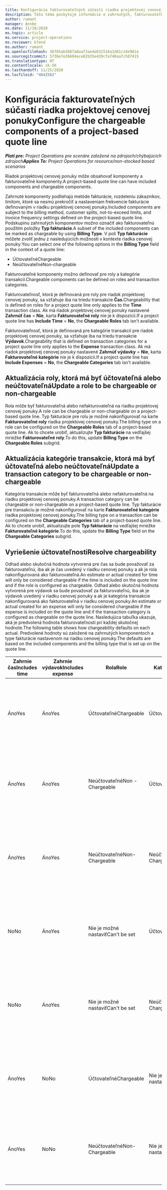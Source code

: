 ```yaml
---
title: Konfigurácia fakturovateľných súčastí riadka projektovej cenovej ponuky
description: Táto téma poskytuje informácie o zahrnutých, fakturovateľných a nefakturovateľných komponentoch v riadkoch projektovej cenovej ponuky.
author: rumant
manager: Annbe
ms.date: 11/18/2020
ms.topic: article
ms.service: project-operations
ms.reviewer: kfend
ms.author: rumant
ms.openlocfilehash: 36765ab3687a8aaf3ae4a631516a1d61c14e981e
ms.sourcegitcommit: 573be7e36604ace82b35e439cfa748aa7c587415
ms.translationtype: HT
ms.contentlocale: sk-SK
ms.lasthandoff: 11/25/2020
ms.locfileid: "4642562"
---
```

# <a name="configure-the-chargeable-components-of-a-project-based-quote-line"></a><span data-ttu-id="032ba-103">Konfigurácia fakturovateľných súčastí riadka projektovej cenovej ponuky</span><span class="sxs-lookup"><span data-stu-id="032ba-103">Configure the chargeable components of a project-based quote line</span></span>

<span data-ttu-id="032ba-104">_**Platí pre:** Project Operations pre scenáre založené na zdrojoch/chýbajúcich zdrojoch_</span><span class="sxs-lookup"><span data-stu-id="032ba-104">_**Applies To:** Project Operations for resource/non-stocked based scenarios_</span></span>

<span data-ttu-id="032ba-105">Riadok projektovej cenovej ponuky môže obsahovať komponenty a fakturovateľné komponenty.</span><span class="sxs-lookup"><span data-stu-id="032ba-105">A project-based quote line can have included components and chargeable components.</span></span>

<span data-ttu-id="032ba-106">Zahrnuté komponenty podliehajú metóde fakturácie, rozdeleniu zákazníkov, limitom, ktoré sa nesmú prekročiť a nastaveniam frekvencie fakturácie definovaným v riadku projektovej cenovej ponuky.</span><span class="sxs-lookup"><span data-stu-id="032ba-106">Included components are subject to the billing method, customer splits, not-to-exceed limits, and invoice frequency settings defined on the project-based quote line.</span></span>
<span data-ttu-id="032ba-107">Podskupinu zahrnutých komponentov možno označiť ako fakturovateľnú použitím položky **Typ fakturácie**.</span><span class="sxs-lookup"><span data-stu-id="032ba-107">A subset of the included components can be marked as chargeable by using **Billing Type**.</span></span> <span data-ttu-id="032ba-108">V poli **Typ fakturácie** môžete zvoliť jednu z nasledujúcich možností v kontexte riadka cenovej ponuky:</span><span class="sxs-lookup"><span data-stu-id="032ba-108">You can select one of the following options in the **Billing Type** field in the context of a quote line:</span></span>

   - <span data-ttu-id="032ba-109">Účtovateľné</span><span class="sxs-lookup"><span data-stu-id="032ba-109">Chargeable</span></span>
   - <span data-ttu-id="032ba-110">Neúčtovateľné</span><span class="sxs-lookup"><span data-stu-id="032ba-110">Non-chargeable</span></span>

<span data-ttu-id="032ba-111">Fakturovateľné komponenty možno definovať pre roly a kategórie transakcií.</span><span class="sxs-lookup"><span data-stu-id="032ba-111">Chargeable components can be defined on roles and transaction categories.</span></span>

<span data-ttu-id="032ba-112">Fakturovateľnosť, ktorá je definovaná pre roly pre riadok projektovej cenovej ponuky, sa vzťahuje iba na triedu transakcie **Čas**.</span><span class="sxs-lookup"><span data-stu-id="032ba-112">Chargeability that is defined on roles for a project quote line only applies to the **Time** transaction class.</span></span> <span data-ttu-id="032ba-113">Ak má riadok projektovej cenovej ponuky nastavené **Zahrnúť čas** = **Nie**, karta **Fakturovateľné roly** nie je k dispozícii.</span><span class="sxs-lookup"><span data-stu-id="032ba-113">If a project quote line has **Include Time** = **No**, the **Chargeable Roles** tab isn't available.</span></span>

<span data-ttu-id="032ba-114">Fakturovateľnosť, ktorá je definovaná pre kategórie transakcií pre riadok projektovej cenovej ponuky, sa vzťahuje iba na triedu transakcie **Výdavok**.</span><span class="sxs-lookup"><span data-stu-id="032ba-114">Chargeability that is defined on transaction categories for a project quote line only applies to the **Expense** transaction class.</span></span> <span data-ttu-id="032ba-115">Ak má riadok projektovej cenovej ponuky nastavené **Zahrnúť výdavky** = **Nie**, karta **Fakturovateľné kategórie** nie je k dispozícii.</span><span class="sxs-lookup"><span data-stu-id="032ba-115">If a project quote line has **Include Expenses** = **No**, the **Chargeable Categories** tab isn't available.</span></span>

## <a name="update-a-role-to-be-chargeable-or-non-chargeable"></a><span data-ttu-id="032ba-116">Aktualizácia roly, ktorá má byť účtovateľná alebo neúčtovateľná</span><span class="sxs-lookup"><span data-stu-id="032ba-116">Update a role to be chargeable or non-chargeable</span></span>
<span data-ttu-id="032ba-117">Rola môže byť fakturovateľná alebo nefakturovateľná na riadku projektovej cenovej ponuky.</span><span class="sxs-lookup"><span data-stu-id="032ba-117">A role can be chargeable or non-chargeable on a project-based quote line.</span></span> <span data-ttu-id="032ba-118">Typ fakturácie pre rolu je možné nakonfigurovať na karte **Fakturovateľné roly** riadka projektovej cenovej ponuky.</span><span class="sxs-lookup"><span data-stu-id="032ba-118">The billing type on a role can be configured on the **Chargeable Roles** tab of a project-based quote line.</span></span> <span data-ttu-id="032ba-119">Ak to chcete urobiť, aktualizujte **Typ fakturácie** na vedľajšej mriežke **Fakturovateľné roly**.</span><span class="sxs-lookup"><span data-stu-id="032ba-119">To do this, update **Billing Type** on the **Chargeable Roles** subgrid.</span></span> 

## <a name="update-a-transaction-category-to-be-chargeable-or-non-chargeable"></a><span data-ttu-id="032ba-120">Aktualizácia kategórie transakcie, ktorá má byť účtovateľná alebo neúčtovateľná</span><span class="sxs-lookup"><span data-stu-id="032ba-120">Update a transaction category to be chargeable or non-chargeable</span></span>
<span data-ttu-id="032ba-121">Kategória transakcie môže byť fakturovateľná alebo nefakturovateľná na riadku projektovej cenovej ponuky.</span><span class="sxs-lookup"><span data-stu-id="032ba-121">A transaction category can be chargeable or non-chargeable on a project-based quote line.</span></span> <span data-ttu-id="032ba-122">Typ fakturácie pre transakciu je možné nakonfigurovať na karte **Fakturovateľné kategórie** riadka projektovej cenovej ponuky.</span><span class="sxs-lookup"><span data-stu-id="032ba-122">The billing type on a transaction can be configured on the **Chargeable Categories** tab of a project-based quote line.</span></span> <span data-ttu-id="032ba-123">Ak to chcete urobiť, aktualizujte pole **Typ fakturácie** na vedľajšej mriežke **Fakturovateľné kategórie**.</span><span class="sxs-lookup"><span data-stu-id="032ba-123">To do this, update the **Billing Type** field on the **Chargeable Categories** subgrid.</span></span> 

## <a name="resolve-chargeability"></a><span data-ttu-id="032ba-124">Vyriešenie účtovateľnosti</span><span class="sxs-lookup"><span data-stu-id="032ba-124">Resolve chargeability</span></span>

<span data-ttu-id="032ba-125">Odhad alebo skutočná hodnota vytvorená pre čas sa bude považovať za fakturovateľnú, iba ak je čas uvedený v riadku cenovej ponuky a ak je rola nakonfigurovaná ako fakturovateľná.</span><span class="sxs-lookup"><span data-stu-id="032ba-125">An estimate or actual created for time will only be considered chargeable if the time is included on the quote line and if the role is configured as chargeable.</span></span>
<span data-ttu-id="032ba-126">Odhad alebo skutočná hodnota vytvorená pre výdavok sa bude považovať za fakturovateľnú, iba ak je výdavok uvedený v riadku cenovej ponuky a ak je kategória transakcie nakonfigurovaná ako fakturovateľná v riadku cenovej ponuky.</span><span class="sxs-lookup"><span data-stu-id="032ba-126">An estimate or actual created for an expense will only be considered chargeable if the expense is included on the quote line and if the transaction category is configured as chargeable on the quote line.</span></span> <span data-ttu-id="032ba-127">Nasledujúca tabuľka ukazuje, aká je predvolená hodnota fakturovateľnosti pri každej skutočnej hodnote.</span><span class="sxs-lookup"><span data-stu-id="032ba-127">The following table shows how chargeability defaults on each actual.</span></span> <span data-ttu-id="032ba-128">Predvolené hodnoty sú založené na zahrnutých komponentoch a type fakturácie nastavenom na riadku cenovej ponuky.</span><span class="sxs-lookup"><span data-stu-id="032ba-128">The defaults are based on the included components and the billing type that is set up on the quote line.</span></span>

| <span data-ttu-id="032ba-129">Zahrnie čas</span><span class="sxs-lookup"><span data-stu-id="032ba-129">Includes time</span></span> | <span data-ttu-id="032ba-130">Zahrnie výdavok</span><span class="sxs-lookup"><span data-stu-id="032ba-130">Includes expense</span></span> | <span data-ttu-id="032ba-131">Rola</span><span class="sxs-lookup"><span data-stu-id="032ba-131">Role</span></span> | <span data-ttu-id="032ba-132">Kategória</span><span class="sxs-lookup"><span data-stu-id="032ba-132">Category</span></span> | <span data-ttu-id="032ba-133">Úloha</span><span class="sxs-lookup"><span data-stu-id="032ba-133">Task</span></span> |
| --- | --- | --- | --- | --- |
| <span data-ttu-id="032ba-134">Áno</span><span class="sxs-lookup"><span data-stu-id="032ba-134">Yes</span></span> | <span data-ttu-id="032ba-135">Áno</span><span class="sxs-lookup"><span data-stu-id="032ba-135">Yes</span></span> | <span data-ttu-id="032ba-136">Účtovateľné</span><span class="sxs-lookup"><span data-stu-id="032ba-136">Chargeable</span></span> | <span data-ttu-id="032ba-137">Účtovateľné</span><span class="sxs-lookup"><span data-stu-id="032ba-137">Chargeable</span></span> | <span data-ttu-id="032ba-138">Fakturácia skutočnej hodnoty času: Účtovateľné</span><span class="sxs-lookup"><span data-stu-id="032ba-138">Billing on a time actual: Chargeable</span></span> </br><span data-ttu-id="032ba-139">Typ fakturácie skutočnej hodnoty výdavku: Účtovateľné</span><span class="sxs-lookup"><span data-stu-id="032ba-139">Billing type on an expense actual: Chargeable</span></span> |
| <span data-ttu-id="032ba-140">Áno</span><span class="sxs-lookup"><span data-stu-id="032ba-140">Yes</span></span> | <span data-ttu-id="032ba-141">Áno</span><span class="sxs-lookup"><span data-stu-id="032ba-141">Yes</span></span> | <span data-ttu-id="032ba-142">Neúčtovateľné</span><span class="sxs-lookup"><span data-stu-id="032ba-142">Non - Chargeable</span></span> | <span data-ttu-id="032ba-143">Účtovateľné</span><span class="sxs-lookup"><span data-stu-id="032ba-143">Chargeable</span></span> | <span data-ttu-id="032ba-144">Fakturácia skutočnej hodnoty času: Neúčtovateľné</span><span class="sxs-lookup"><span data-stu-id="032ba-144">Billing on a time actual: Non-Chargeable</span></span> </br><span data-ttu-id="032ba-145">Typ fakturácie skutočnej hodnoty výdavku: Účtovateľné</span><span class="sxs-lookup"><span data-stu-id="032ba-145">Billing type on an expense actual: Chargeable</span></span> |
| <span data-ttu-id="032ba-146">Áno</span><span class="sxs-lookup"><span data-stu-id="032ba-146">Yes</span></span> | <span data-ttu-id="032ba-147">Áno</span><span class="sxs-lookup"><span data-stu-id="032ba-147">Yes</span></span> | <span data-ttu-id="032ba-148">Neúčtovateľné</span><span class="sxs-lookup"><span data-stu-id="032ba-148">Non-Chargeable</span></span> | <span data-ttu-id="032ba-149">Neúčtovateľné</span><span class="sxs-lookup"><span data-stu-id="032ba-149">Non-Chargeable</span></span> | <span data-ttu-id="032ba-150">Fakturácia skutočnej hodnoty času: Neúčtovateľné</span><span class="sxs-lookup"><span data-stu-id="032ba-150">Billing on a time actual: Non-Chargeable</span></span> </br><span data-ttu-id="032ba-151">Typ fakturácie skutočnej hodnoty výdavku: Neúčtovateľné</span><span class="sxs-lookup"><span data-stu-id="032ba-151">Billing type on an expense actual: Non-Chargeable</span></span> |
| <span data-ttu-id="032ba-152">No</span><span class="sxs-lookup"><span data-stu-id="032ba-152">No</span></span> | <span data-ttu-id="032ba-153">Áno</span><span class="sxs-lookup"><span data-stu-id="032ba-153">Yes</span></span> | <span data-ttu-id="032ba-154">Nie je možné nastaviť</span><span class="sxs-lookup"><span data-stu-id="032ba-154">Can't be set</span></span> | <span data-ttu-id="032ba-155">Účtovateľné</span><span class="sxs-lookup"><span data-stu-id="032ba-155">Chargeable</span></span> | <span data-ttu-id="032ba-156">Fakturácia skutočnej hodnoty času: Nedostupné</span><span class="sxs-lookup"><span data-stu-id="032ba-156">Billing on a time actual: Not available</span></span> </br><span data-ttu-id="032ba-157">Typ fakturácie skutočnej hodnoty výdavku: Účtovateľné</span><span class="sxs-lookup"><span data-stu-id="032ba-157">Billing type on an expense actual: Chargeable</span></span> |
| <span data-ttu-id="032ba-158">No</span><span class="sxs-lookup"><span data-stu-id="032ba-158">No</span></span> | <span data-ttu-id="032ba-159">Áno</span><span class="sxs-lookup"><span data-stu-id="032ba-159">Yes</span></span> | <span data-ttu-id="032ba-160">Nie je možné nastaviť</span><span class="sxs-lookup"><span data-stu-id="032ba-160">Can't be set</span></span> | <span data-ttu-id="032ba-161">Neúčtovateľné</span><span class="sxs-lookup"><span data-stu-id="032ba-161">Non-Chargeable</span></span> | <span data-ttu-id="032ba-162">Fakturácia skutočnej hodnoty času: Nedostupné</span><span class="sxs-lookup"><span data-stu-id="032ba-162">Billing on a time actual: Not available</span></span> </br><span data-ttu-id="032ba-163">Typ fakturácie skutočnej hodnoty výdavku: Neúčtovateľné</span><span class="sxs-lookup"><span data-stu-id="032ba-163">Billing type on an expense actual: Non-chargeable</span></span> |
| <span data-ttu-id="032ba-164">Áno</span><span class="sxs-lookup"><span data-stu-id="032ba-164">Yes</span></span> | <span data-ttu-id="032ba-165">No</span><span class="sxs-lookup"><span data-stu-id="032ba-165">No</span></span> | <span data-ttu-id="032ba-166">Účtovateľné</span><span class="sxs-lookup"><span data-stu-id="032ba-166">Chargeable</span></span> | <span data-ttu-id="032ba-167">Nie je možné nastaviť</span><span class="sxs-lookup"><span data-stu-id="032ba-167">Can't be set</span></span> | <span data-ttu-id="032ba-168">Fakturácia skutočnej hodnoty času: Účtovateľné</span><span class="sxs-lookup"><span data-stu-id="032ba-168">Billing on a time actual: Chargeable</span></span> </br><span data-ttu-id="032ba-169">Typ fakturácie skutočnej hodnoty výdavku: Nedostupné</span><span class="sxs-lookup"><span data-stu-id="032ba-169">Billing type on an expense actual: Not available</span></span> |
| <span data-ttu-id="032ba-170">Áno</span><span class="sxs-lookup"><span data-stu-id="032ba-170">Yes</span></span> | <span data-ttu-id="032ba-171">No</span><span class="sxs-lookup"><span data-stu-id="032ba-171">No</span></span> | <span data-ttu-id="032ba-172">Neúčtovateľné</span><span class="sxs-lookup"><span data-stu-id="032ba-172">Non-Chargeable</span></span> | <span data-ttu-id="032ba-173">Nie je možné nastaviť</span><span class="sxs-lookup"><span data-stu-id="032ba-173">Can't be set</span></span> | <span data-ttu-id="032ba-174">Fakturácia skutočnej hodnoty času: Neúčtovateľné</span><span class="sxs-lookup"><span data-stu-id="032ba-174">Billing on a time actual: Non-chargeable</span></span> </br> <span data-ttu-id="032ba-175">Typ fakturácie skutočnej hodnoty výdavku: Nedostupné</span><span class="sxs-lookup"><span data-stu-id="032ba-175">Billing type on an expense actual: Not available</span></span> |
